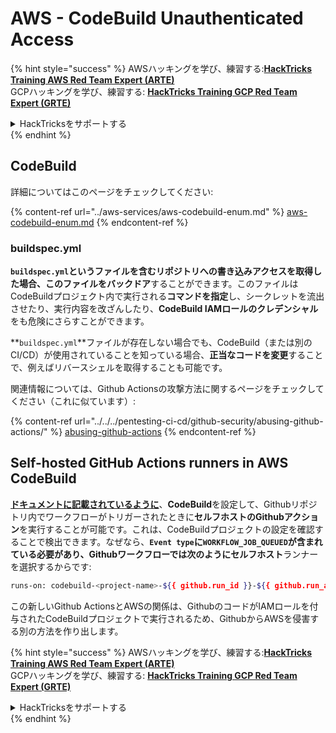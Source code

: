 # AWS - CodeBuild Unauthenticated Access

{% hint style="success" %}
AWSハッキングを学び、練習する:<img src="/.gitbook/assets/image.png" alt="" data-size="line">[**HackTricks Training AWS Red Team Expert (ARTE)**](https://training.hacktricks.xyz/courses/arte)<img src="/.gitbook/assets/image.png" alt="" data-size="line">\
GCPハッキングを学び、練習する: <img src="/.gitbook/assets/image (2).png" alt="" data-size="line">[**HackTricks Training GCP Red Team Expert (GRTE)**<img src="/.gitbook/assets/image (2).png" alt="" data-size="line">](https://training.hacktricks.xyz/courses/grte)

<details>

<summary>HackTricksをサポートする</summary>

* [**サブスクリプションプラン**](https://github.com/sponsors/carlospolop)をチェック！
* **💬 [**Discordグループ**](https://discord.gg/hRep4RUj7f)または[**telegramグループ**](https://t.me/peass)に参加するか、**Twitter** 🐦 [**@hacktricks\_live**](https://twitter.com/hacktricks\_live)**をフォローする。**
* **PRを提出してハッキングトリックを共有する** [**HackTricks**](https://github.com/carlospolop/hacktricks)および[**HackTricks Cloud**](https://github.com/carlospolop/hacktricks-cloud)のgithubリポジトリ。

</details>
{% endhint %}

## CodeBuild

詳細についてはこのページをチェックしてください:

{% content-ref url="../aws-services/aws-codebuild-enum.md" %}
[aws-codebuild-enum.md](../aws-services/aws-codebuild-enum.md)
{% endcontent-ref %}

### buildspec.yml

**`buildspec.yml`**というファイルを含むリポジトリへの書き込みアクセスを取得した場合、このファイルを**バックドア**することができます。このファイルはCodeBuildプロジェクト内で実行される**コマンドを指定**し、シークレットを流出させたり、実行内容を改ざんしたり、**CodeBuild IAMロールのクレデンシャル**をも危険にさらすことができます。

**`buildspec.yml`**ファイルが存在しない場合でも、CodeBuild（または別のCI/CD）が使用されていることを知っている場合、**正当なコードを変更**することで、例えばリバースシェルを取得することも可能です。

関連情報については、Github Actionsの攻撃方法に関するページをチェックしてください（これに似ています）:

{% content-ref url="../../../pentesting-ci-cd/github-security/abusing-github-actions/" %}
[abusing-github-actions](../../../pentesting-ci-cd/github-security/abusing-github-actions/)
{% endcontent-ref %}

## Self-hosted GitHub Actions runners in AWS CodeBuild <a href="#action-runner" id="action-runner"></a>

[**ドキュメントに記載されているように**](https://docs.aws.amazon.com/codebuild/latest/userguide/action-runner.html)、**CodeBuild**を設定して、Githubリポジトリ内でワークフローがトリガーされたときに**セルフホストのGithubアクション**を実行することが可能です。これは、CodeBuildプロジェクトの設定を確認することで検出できます。なぜなら、**`Event type`**に**`WORKFLOW_JOB_QUEUED`**が含まれている必要があり、Githubワークフローでは次のように**セルフホスト**ランナーを選択するからです:
```bash
runs-on: codebuild-<project-name>-${{ github.run_id }}-${{ github.run_attempt }}
```
この新しいGithub ActionsとAWSの関係は、GithubのコードがIAMロールを付与されたCodeBuildプロジェクトで実行されるため、GithubからAWSを侵害する別の方法を作り出します。

{% hint style="success" %}
AWSハッキングを学び、練習する:<img src="/.gitbook/assets/image.png" alt="" data-size="line">[**HackTricks Training AWS Red Team Expert (ARTE)**](https://training.hacktricks.xyz/courses/arte)<img src="/.gitbook/assets/image.png" alt="" data-size="line">\
GCPハッキングを学び、練習する: <img src="/.gitbook/assets/image (2).png" alt="" data-size="line">[**HackTricks Training GCP Red Team Expert (GRTE)**<img src="/.gitbook/assets/image (2).png" alt="" data-size="line">](https://training.hacktricks.xyz/courses/grte)

<details>

<summary>HackTricksをサポートする</summary>

* [**サブスクリプションプラン**](https://github.com/sponsors/carlospolop)をチェック！
* 💬 [**Discordグループ**](https://discord.gg/hRep4RUj7f)または[**telegramグループ**](https://t.me/peass)に参加するか、**Twitter** 🐦 [**@hacktricks\_live**](https://twitter.com/hacktricks\_live)をフォローする。
* **PRを提出してハッキングトリックを共有する** [**HackTricks**](https://github.com/carlospolop/hacktricks)および[**HackTricks Cloud**](https://github.com/carlospolop/hacktricks-cloud)のgithubリポジトリに。

</details>
{% endhint %}
